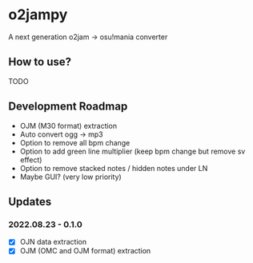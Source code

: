 # o2jampy

A next generation o2jam -> osu!mania converter

## How to use?

TODO

## Development Roadmap

* OJM (M30 format) extraction
* Auto convert ogg -> mp3
* Option to remove all bpm change
* Option to add green line multiplier (keep bpm change but remove sv effect)
* Option to remove stacked notes / hidden notes under LN
* Maybe GUI? (very low priority)

## Updates

### 2022.08.23 - 0.1.0

* [x] OJN data extraction
* [x] OJM (OMC and OJM format) extraction